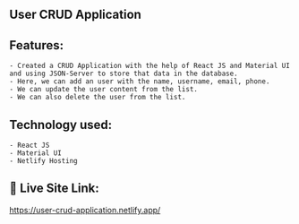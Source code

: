 ## User CRUD Application

## Features:
    - Created a CRUD Application with the help of React JS and Material UI and using JSON-Server to store that data in the database.
    - Here, we can add an user with the name, username, email, phone.
    - We can update the user content from the list.
    - We can also delete the user from the list.

## Technology used:
    - React JS
    - Material UI
    - Netlify Hosting

## 🔗 Live Site Link:
https://user-crud-application.netlify.app/